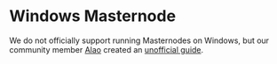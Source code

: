 # Windows Masternode

We do not officially support running Masternodes on Windows, but our community member [Alao](https://steemit.com/@alaohas) created an [unofficial guide](https://steemit.com/masternode/@alao/bulwark-bwk-windows-masternode-setup-guide).

